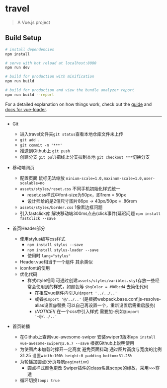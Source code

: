 # travel

> A Vue.js project

## Build Setup

``` bash
# install dependencies
npm install

# serve with hot reload at localhost:8080
npm run dev

# build for production with minification
npm run build

# build for production and view the bundle analyzer report
npm run build --report
```

For a detailed explanation on how things work, check out the [guide](http://vuejs-templates.github.io/webpack/) and [docs for vue-loader](http://vuejs.github.io/vue-loader).



-------------------------------------------------------------------------------
- Git
  - 进入travel文件夹`git status`查看本地仓库文件未上传
  - `git add .`
  - `git commit -m '***'`
  - 推送到Github上 `git push`
  - 创建分支 `git pull`把线上分支拉到本地  `git checkout ***`切换分支

- 移动端网页
  - 配置页面 鼠标无法缩放 `minium-scale=1.0,maxinum-scale=1.0,user-scalable=no`
  - `assets/styles/reset.css` 不同手机初始化样式统一
    - reset.css样式中font-size为50px，即1rem = 50px
    - 设计师给的是2倍尺寸图片86px -> 43px/50px = .86rem
  - `assets/styles/border.css` 1像素边框问题
  - 引入fastclick库 解决移动端300ms点击(click事件)延迟问题 `npm install fastclick --save` 

- 首页Header部分
    - 使用stylus编写css样式 
      - `npm install stylus --save`
      - `npm install stylus-loader --save`
      - 使用时 `lang="stylus"`
    - Header.vue相当于一个组件 其余类似
    - iconfont的使用
    - 优化代码
      - 样式style相同 可通过创建`assets/styles/varibles.styl`存放一些经常会使用到的样式，如颜色等 `$bgColor = #00bcd4` 去简化代码
        - 在相应vue组件内引入`@import '../../..'`
        - 或者`@import '@/../..'` (是根据webpack.base.conf.js-resolve-alias设置@替换 可以自己再设置一个，重新设置后需重启服务)
        - /*NOTICE!*/ 在一个css中引入样式  需要加`~`例如`@import '~@/../..'`

- 首页轮播
  - 在Github上查询vue-awesome-swiper 安装swiper3版本`npm install vue-awesome-swiper@2.6.7 --save` 根据Github上说明使用
  - 为使图片未加载时撑开一定高度 避免页面抖动 通过图片高度与宽度的比例31.25 设置`width:100% height:0 padding-bottom:31.25%`
  - 为轮播加圆点(分页导航`pagination`)
    - 圆点样式颜色更改  Swiper插件的class名且scope的缘故，采用`>>>`穿透 
   - 循环切换`loop: true`